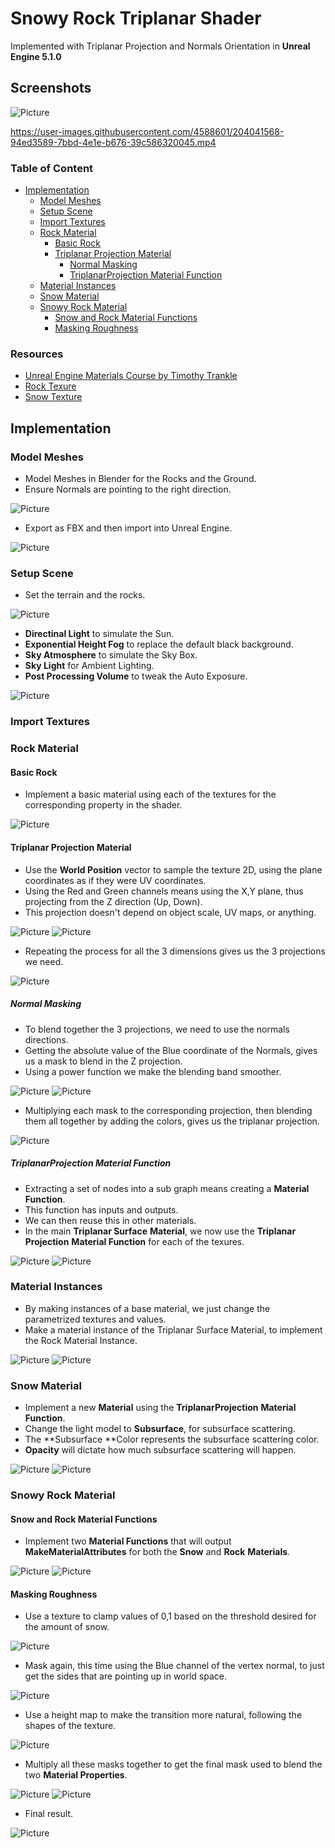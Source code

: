 # Snowy Rock Triplanar Shader

Implemented with Triplanar Projection and Normals Orientation in **Unreal Engine 5.1.0**

## Screenshots

![Picture](./docs/24.jpg)

https://user-images.githubusercontent.com/4588601/204041568-94ed3589-7bbd-4e1e-b676-39c586320045.mp4

### Table of Content

- [Implementation](#implementation)
  - [Model Meshes](#model-meshes)
  - [Setup Scene](#setup-scene)
  - [Import Textures](#import-textures)
  - [Rock Material](#rock-material)
    - [Basic Rock](#basic-rock)
    - [Triplanar Projection Material](#triplanar-projection-material)
      - [Normal Masking](#normal-masking)
      - [TriplanarProjection Material Function](#triplanarprojection-material-function)
  - [Material Instances](#material-instances)
  - [Snow Material](#snow-material)
  - [Snowy Rock Material](#snowy-rock-material)
    - [Snow and Rock Material Functions](#snow-and-rock-material-functions)
    - [Masking Roughness](#masking-roughness)

### Resources

- [Unreal Engine Materials Course by Timothy Trankle](https://www.udemy.com/course/unlocking-the-unreal-engine-material-editor)
- [Rock Texure](https://3dtextures.me/2022/03/03/rock-044/)
- [Snow Texture](https://3dtextures.me/2018/02/27/snow-002/)

## Implementation

### Model Meshes

- Model Meshes in Blender for the Rocks and the Ground.
- Ensure Normals are pointing to the right direction.

![Picture](./docs/1.jpg)

- Export as FBX and then import into Unreal Engine.

![Picture](./docs/2.jpg)

### Setup Scene

- Set the terrain and the rocks.

![Picture](./docs/3.jpg)

- **Directinal Light** to simulate the Sun.
- **Exponential Height Fog** to replace the default black background.
- **Sky Atmosphere** to simulate the Sky Box.
- **Sky Light** for Ambient Lighting.
- **Post Processing Volume** to tweak the Auto Exposure.

![Picture](./docs/25.jpg)

### Import Textures

### Rock Material

#### Basic Rock

- Implement a basic material using each of the textures for the corresponding property in the shader.

![Picture](./docs/4.jpg)

#### Triplanar Projection Material

- Use the **World Position** vector to sample the texture 2D, using the plane coordinates as if they were UV coordinates.
- Using the Red and Green channels means using the X,Y plane, thus projecting from the Z direction (Up, Down).
- This projection doesn't depend on object scale, UV maps, or anything.

![Picture](./docs/5.jpg)
![Picture](./docs/6.jpg)

- Repeating the process for all the 3 dimensions gives us the 3 projections we need.

![Picture](./docs/7.jpg)

##### Normal Masking

- To blend together the 3 projections, we need to use the normals directions.
- Getting the absolute value of the Blue coordinate of the Normals, gives us a mask to blend in the Z projection.
- Using a power function we make the blending band smoother.

![Picture](./docs/8.jpg)
![Picture](./docs/9.jpg)

- Multiplying each mask to the corresponding projection, then blending them all together by adding the colors, gives us the triplanar projection.

![Picture](./docs/10.jpg)

##### TriplanarProjection Material Function

- Extracting a set of nodes into a sub graph means creating a **Material Function**.
- This function has inputs and outputs.
- We can then reuse this in other materials.
- In the main **Triplanar Surface** **Material**, we now use the **Triplanar Projection** **Material Function** for each of the texures.

![Picture](./docs/11.jpg)
![Picture](./docs/12.jpg)

### Material Instances

- By making instances of a base material, we just change the parametrized textures and values.
- Make a material instance of the Triplanar Surface Material, to implement the Rock Material Instance.

![Picture](./docs/13.jpg)
![Picture](./docs/14.jpg)

### Snow Material

- Implement a new **Material** using the **TriplanarProjection** **Material Function**.
- Change the light model to **Subsurface**, for subsurface scattering.
- The **Subsurface **Color represents the subsurface scattering color.
- **Opacity** will dictate how much subsurface scattering will happen.

![Picture](./docs/15.jpg)
![Picture](./docs/16.jpg)

### Snowy Rock Material

#### Snow and Rock Material Functions

- Implement two **Material Functions** that will output **MakeMaterialAttributes** for both the **Snow** and **Rock** **Materials**.

![Picture](./docs/17.jpg)
![Picture](./docs/18.jpg)

#### Masking Roughness

- Use a texture to clamp values of 0,1 based on the threshold desired for the amount of snow.

![Picture](./docs/19.jpg)

- Mask again, this time using the Blue channel of the vertex normal, to just get the sides that are pointing up in world space.

![Picture](./docs/20.jpg)

- Use a height map to make the transition more natural, following the shapes of the texture.

![Picture](./docs/21.jpg)

- Multiply all these masks together to get the final mask used to blend the two **Material Properties**.

![Picture](./docs/22.jpg)
![Picture](./docs/23.jpg)

- Final result.

![Picture](./docs/24.jpg)
